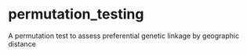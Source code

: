 # permutation_testing
A permutation test to assess preferential genetic linkage by geographic distance
